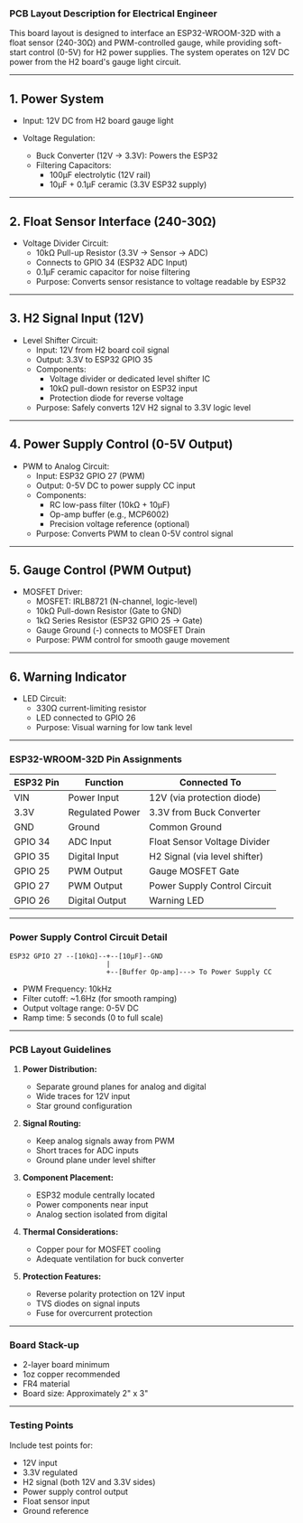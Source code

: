 ### PCB Layout Description for Electrical Engineer

This board layout is designed to interface an ESP32-WROOM-32D with a float sensor (240-30Ω) and PWM-controlled gauge, while providing soft-start control (0-5V) for H2 power supplies. The system operates on 12V DC power from the H2 board's gauge light circuit.

* * *

## 1\. Power System

*   Input: 12V DC from H2 board gauge light
    
*   Voltage Regulation:
    *   Buck Converter (12V → 3.3V): Powers the ESP32
    *   Filtering Capacitors:
        *   100µF electrolytic (12V rail)
        *   10µF + 0.1µF ceramic (3.3V ESP32 supply)

* * *

## 2\. Float Sensor Interface (240-30Ω)

*   Voltage Divider Circuit:
    *   10kΩ Pull-up Resistor (3.3V → Sensor → ADC)
    *   Connects to GPIO 34 (ESP32 ADC Input)
    *   0.1µF ceramic capacitor for noise filtering
    *   Purpose: Converts sensor resistance to voltage readable by ESP32

* * *

## 3\. H2 Signal Input (12V)

*   Level Shifter Circuit:
    *   Input: 12V from H2 board coil signal
    *   Output: 3.3V to ESP32 GPIO 35
    *   Components:
        *   Voltage divider or dedicated level shifter IC
        *   10kΩ pull-down resistor on ESP32 input
        *   Protection diode for reverse voltage
    *   Purpose: Safely converts 12V H2 signal to 3.3V logic level

* * *

## 4\. Power Supply Control (0-5V Output)

*   PWM to Analog Circuit:
    *   Input: ESP32 GPIO 27 (PWM)
    *   Output: 0-5V DC to power supply CC input
    *   Components:
        *   RC low-pass filter (10kΩ + 10µF)
        *   Op-amp buffer (e.g., MCP6002)
        *   Precision voltage reference (optional)
    *   Purpose: Converts PWM to clean 0-5V control signal

* * *

## 5\. Gauge Control (PWM Output)

*   MOSFET Driver:
    *   MOSFET: IRLB8721 (N-channel, logic-level)
    *   10kΩ Pull-down Resistor (Gate to GND)
    *   1kΩ Series Resistor (ESP32 GPIO 25 → Gate)
    *   Gauge Ground (-) connects to MOSFET Drain
    *   Purpose: PWM control for smooth gauge movement

* * *

## 6\. Warning Indicator

*   LED Circuit:
    *   330Ω current-limiting resistor
    *   LED connected to GPIO 26
    *   Purpose: Visual warning for low tank level

* * *

### ESP32-WROOM-32D Pin Assignments

| ESP32 Pin | Function | Connected To |
|-----------|----------|--------------|
| VIN | Power Input | 12V (via protection diode) |
| 3.3V | Regulated Power | 3.3V from Buck Converter |
| GND | Ground | Common Ground |
| GPIO 34 | ADC Input | Float Sensor Voltage Divider |
| GPIO 35 | Digital Input | H2 Signal (via level shifter) |
| GPIO 25 | PWM Output | Gauge MOSFET Gate |
| GPIO 27 | PWM Output | Power Supply Control Circuit |
| GPIO 26 | Digital Output | Warning LED |

* * *

### Power Supply Control Circuit Detail

```
ESP32 GPIO 27 --[10kΩ]--+--[10µF]--GND
                        |
                        +--[Buffer Op-amp]---> To Power Supply CC
```

*   PWM Frequency: 10kHz
*   Filter cutoff: ~1.6Hz (for smooth ramping)
*   Output voltage range: 0-5V DC
*   Ramp time: 5 seconds (0 to full scale)

* * *

### PCB Layout Guidelines

1. **Power Distribution:**
    *   Separate ground planes for analog and digital
    *   Wide traces for 12V input
    *   Star ground configuration

2. **Signal Routing:**
    *   Keep analog signals away from PWM
    *   Short traces for ADC inputs
    *   Ground plane under level shifter

3. **Component Placement:**
    *   ESP32 module centrally located
    *   Power components near input
    *   Analog section isolated from digital

4. **Thermal Considerations:**
    *   Copper pour for MOSFET cooling
    *   Adequate ventilation for buck converter

5. **Protection Features:**
    *   Reverse polarity protection on 12V input
    *   TVS diodes on signal inputs
    *   Fuse for overcurrent protection

* * *

### Board Stack-up

*   2-layer board minimum
*   1oz copper recommended
*   FR4 material
*   Board size: Approximately 2" x 3"

* * *

### Testing Points

Include test points for:
*   12V input
*   3.3V regulated
*   H2 signal (both 12V and 3.3V sides)
*   Power supply control output
*   Float sensor input
*   Ground reference
